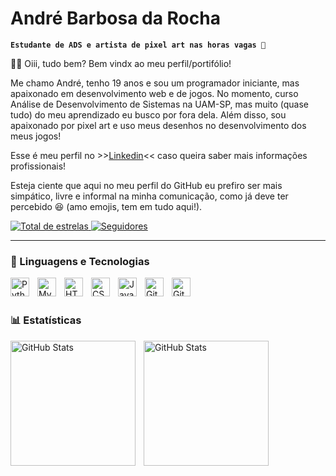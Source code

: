 #  André Barbosa da Rocha

**`Estudante de ADS e artista de pixel art nas horas vagas 👾`**

👋😸 Oiii, tudo bem? Bem vindx ao meu perfil/portifólio! 

Me chamo André, tenho 19 anos e sou um programador iniciante, mas apaixonado em desenvolvimento web e de jogos. No momento, curso Análise de Desenvolvimento de Sistemas na UAM-SP, mas muito (quase tudo) do meu aprendizado eu busco por fora dela. Além disso, sou apaixonado por pixel art e uso meus desenhos no desenvolvimento dos meus jogos!

Esse é meu perfil no >>[Linkedin](https://www.linkedin.com/in/andre-barbosa-da-rocha/)<< caso queira saber mais informações profissionais!

Esteja ciente que aqui no meu perfil do GitHub eu prefiro ser mais simpático, livre e informal na minha comunicação, como já deve ter percebido 😆 (amo emojis, tem em tudo aqui!).



<p align="left">
   </a> 
    <a href="https://github.com/bbsrch?tab=repositories&sort=stargazers">
        <img 
            alt="Total de estrelas" 
            title="Já dá pra fazer uma constelação?" 
            src="https://custom-icon-badges.demolab.com/github/stars/bbsrch?color=55960c&style=for-the-badge&labelColor=488207&logo=star&label=estrelas"
        />
    </a>
    <a href="https://github.com/bbsrch?tab=followers">
        <img 
            alt="Seguidores" 
            title="Me segue aí, por favorzinhu" 
            src="https://custom-icon-badges.demolab.com/github/followers/bbsrch?color=236ad3&labelColor=1155ba&style=for-the-badge&logo=github&label=Seguidores&logoColor=white"
        />
    </a>
</p>

---

### 🤖 Linguagens e Tecnologias

<img 
    align="left" 
    alt="Python" 
    title="Python"
    width="30px" 
    style="padding-right: 10px;" 
    src="https://cdn.jsdelivr.net/gh/devicons/devicon@latest/icons/python/python-original.svg" 
/>
<img 
    align="left" 
    alt="MySQL" 
    title="MySQL"
    width="30px" 
    style="padding-right: 10px;" 
    src="https://cdn.jsdelivr.net/gh/devicons/devicon@latest/icons/mysql/mysql-original.svg" 
/>
<img 
    align="left" 
    alt="HTML"
    title="HTML" 
    width="30px" 
    style="padding-right: 10px;" 
    src="https://cdn.jsdelivr.net/gh/devicons/devicon@latest/icons/html5/html5-original.svg" 
/>
<img 
    align="left" 
    alt="CSS" 
    title="CSS"
    width="30px" 
    style="padding-right: 10px;" 
    src="https://cdn.jsdelivr.net/gh/devicons/devicon@latest/icons/css3/css3-original.svg" 
/>
<img 
    align="left" 
    alt="JavaScript" 
    title="JavaScript"
    width="30px" 
    style="padding-right: 10px;" 
    src="https://cdn.jsdelivr.net/gh/devicons/devicon@latest/icons/javascript/javascript-original.svg" 
/>
<img 
    align="left" 
    alt="Git" 
    title="Git"
    width="30px" 
    style="padding-right: 10px;" 
    src="https://cdn.jsdelivr.net/gh/devicons/devicon@latest/icons/git/git-original.svg" 
/>
<img 
    align="left" 
    alt="GitHub" 
    title="GitHub"
    width="30px" 
    style="padding-right: 10px;" 
    src="https://cdn.jsdelivr.net/gh/devicons/devicon@latest/icons/github/github-original.svg" 
/>

<br/>
<br/>

### 📊 Estatísticas

<p>
  <img 
    align="left" 
    alt="GitHub Stats" 
    height="200" 
    style="padding-right: 10px;" 
    src="https://github-readme-stats.vercel.app/api?username=bbsrch&show_icons=true&theme=merko&include_all_commits=true&locale=pt-br" 
  />

<img 
      align="left" 
      alt="GitHub Stats" 
      height="200" 
      src="https://github-readme-stats.vercel.app/api/top-langs/?username=bbsrch&theme=merko&layout=compact&custom_title=Tecnologias&langs_count=9" 
  />

</p>
